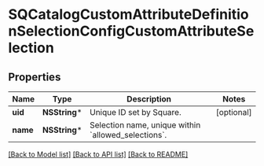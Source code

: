 # SQCatalogCustomAttributeDefinitionSelectionConfigCustomAttributeSelection

## Properties
Name | Type | Description | Notes
------------ | ------------- | ------------- | -------------
**uid** | **NSString*** | Unique ID set by Square. | [optional] 
**name** | **NSString*** | Selection name, unique within &#x60;allowed_selections&#x60;. | 

[[Back to Model list]](../README.md#documentation-for-models) [[Back to API list]](../README.md#documentation-for-api-endpoints) [[Back to README]](../README.md)


